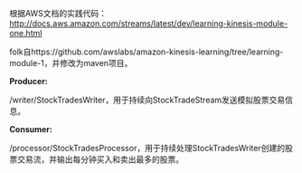 根据AWS文档的实践代码：
http://docs.aws.amazon.com/streams/latest/dev/learning-kinesis-module-one.html

folk自https://github.com/awslabs/amazon-kinesis-learning/tree/learning-module-1，并修改为maven项目。

**Producer:**

/writer/StockTradesWriter，用于持续向StockTradeStream发送模拟股票交易信息。

**Consumer:**

/processor/StockTradesProcessor，用于持续处理StockTradesWriter创建的股票交易流，并输出每分钟买入和卖出最多的股票。